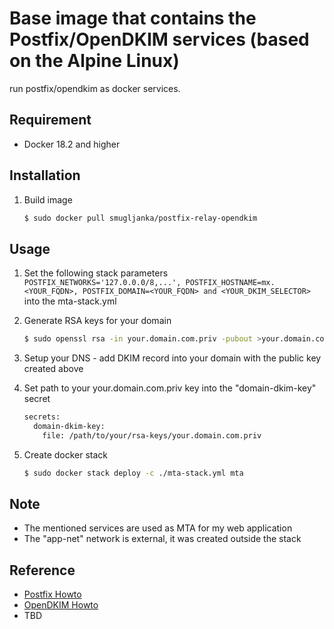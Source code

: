 Base image that contains the Postfix/OpenDKIM services (based on the Alpine Linux)
==============

run postfix/opendkim as docker services.

## Requirement
+ Docker 18.2 and higher

## Installation
1. Build image

	```bash
	$ sudo docker pull smugljanka/postfix-relay-opendkim
	```

## Usage 
1. Set the following stack parameters 
   `POSTFIX_NETWORKS='127.0.0.0/8,...', POSTFIX_HOSTNAME=mx.<YOUR_FQDN>, POSTFIX_DOMAIN=<YOUR_FQDN> and <YOUR_DKIM_SELECTOR>`
   into the mta-stack.yml
2. Generate RSA keys for your domain
   ```bash
   $ sudo openssl rsa -in your.domain.com.priv -pubout >your.domain.com.pub
   ```
3. Setup your DNS - add DKIM record into your domain with the public key created above
4. Set path to your your.domain.com.priv key into the "domain-dkim-key" secret
   ```bash
   secrets:
     domain-dkim-key:
       file: /path/to/your/rsa-keys/your.domain.com.priv
   ```
4. Create docker stack

	```bash
	$ sudo docker stack deploy -c ./mta-stack.yml mta
	```

## Note
+ The mentioned services are used as MTA for my web application
+ The "app-net" network is external, it was created outside the stack

## Reference
+ [Postfix Howto](http://www.postfix.org/)
+ [OpenDKIM Howto](http://opendkim.org/)
+ TBD

